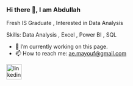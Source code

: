 ### Hi there 👋, I am Abdullah


Fresh IS Graduate , Interested in Data Analysis

Skills: Data Analysis , Excel , Power BI , SQL 

- 🔭 I’m currently working on this page. 
- 📫 How to reach me: ae.mayouf@gmail.com 


[<img src='https://cdn.jsdelivr.net/npm/simple-icons@3.0.1/icons/linkedin.svg' alt='linkedin' height='40'>](https://www.linkedin.com/in/https://www.linkedin.com/in/ae-mayouf//)  

